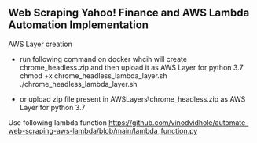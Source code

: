 
## Web Scraping Yahoo! Finance and AWS Lambda Automation Implementation 

AWS Layer creation 

- run following command on docker whcih will create chrome_headless.zip and then upload it as AWS Layer for python 3.7<br>
chmod +x chrome_headless_lambda_layer.sh<br>
./chrome_headless_lambda_layer.sh

- or upload zip file present in AWSLayers\chrome_headless.zip as AWS Layer for python 3.7

Use following lambda function 
https://github.com/vinodvidhole/automate-web-scraping-aws-lambda/blob/main/lambda_function.py

